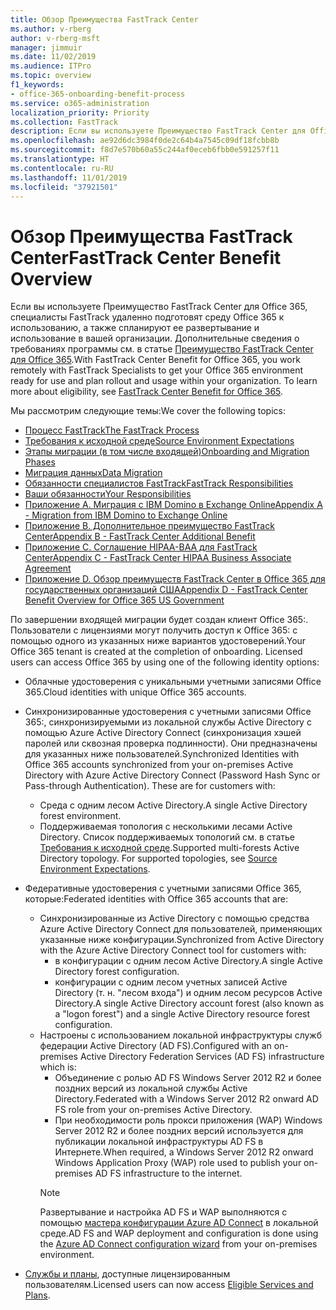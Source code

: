 ```yaml
---
title: Обзор Преимущества FastTrack Center
ms.author: v-rberg
author: v-rberg-msft
manager: jimmuir
ms.date: 11/02/2019
ms.audience: ITPro
ms.topic: overview
f1_keywords:
- office-365-onboarding-benefit-process
ms.service: o365-administration
localization_priority: Priority
ms.collection: FastTrack
description: Если вы используете Преимущество FastTrack Center для Office 365, специалисты FastTrack удаленно подготовят среду Office 365 к использованию, а также спланируют ее развертывание и использование в вашей организации. Дополнительные сведения о требованиях программы см. в статье "Преимущество FastTrack Center для Office 365".
ms.openlocfilehash: ae92d6dc3984f0de2c64b4a7545c09df18fcbb8b
ms.sourcegitcommit: f8d7e570b60a55c244af0eceb6fbb0e591257f11
ms.translationtype: HT
ms.contentlocale: ru-RU
ms.lasthandoff: 11/01/2019
ms.locfileid: "37921501"
---
```

# <a name="fasttrack-center-benefit-overview"></a><span data-ttu-id="cd9cc-104">Обзор Преимущества FastTrack Center</span><span class="sxs-lookup"><span data-stu-id="cd9cc-104">FastTrack Center Benefit Overview</span></span>

<span data-ttu-id="cd9cc-p102">Если вы используете Преимущество FastTrack Center для Office 365, специалисты FastTrack удаленно подготовят среду Office 365 к использованию, а также спланируют ее развертывание и использование в вашей организации. Дополнительные сведения о требованиях программы см. в статье [Преимущество FastTrack Center для Office 365](O365-fasttrack-benefit-for-office-365.md).</span><span class="sxs-lookup"><span data-stu-id="cd9cc-p102">With FastTrack Center Benefit for Office 365, you work remotely with FastTrack Specialists to get your Office 365 environment ready for use and plan rollout and usage within your organization. To learn more about eligibility, see [FastTrack Center Benefit for Office 365](O365-fasttrack-benefit-for-office-365.md).</span></span>
  
<span data-ttu-id="cd9cc-107">Мы рассмотрим следующие темы:</span><span class="sxs-lookup"><span data-stu-id="cd9cc-107">We cover the following topics:</span></span>
- [<span data-ttu-id="cd9cc-108">Процесс FastTrack</span><span class="sxs-lookup"><span data-stu-id="cd9cc-108">The FastTrack Process</span></span>](O365-fasttrack-process.md) 
- [<span data-ttu-id="cd9cc-109">Требования к исходной среде</span><span class="sxs-lookup"><span data-stu-id="cd9cc-109">Source Environment Expectations</span></span>](O365-source-environment-expectations.md)
- [<span data-ttu-id="cd9cc-110">Этапы миграции (в том числе входящей)</span><span class="sxs-lookup"><span data-stu-id="cd9cc-110">Onboarding and Migration Phases</span></span>](O365-onboarding-and-migration.md)
- [<span data-ttu-id="cd9cc-111">Миграция данных</span><span class="sxs-lookup"><span data-stu-id="cd9cc-111">Data Migration</span></span>](O365-data-migration.md)
- [<span data-ttu-id="cd9cc-112">Обязанности специалистов FastTrack</span><span class="sxs-lookup"><span data-stu-id="cd9cc-112">FastTrack Responsibilities</span></span>](O365-fasttrack-responsibilities.md)
- [<span data-ttu-id="cd9cc-113">Ваши обязанности</span><span class="sxs-lookup"><span data-stu-id="cd9cc-113">Your Responsibilities</span></span>](O365-your-responsibilities.md) 
- [<span data-ttu-id="cd9cc-114">Приложение А. Миграция с IBM Domino в Exchange Online</span><span class="sxs-lookup"><span data-stu-id="cd9cc-114">Appendix A - Migration from IBM Domino to Exchange Online</span></span>](O365-from-ibm-domino-to-exchange-online.md)
- [<span data-ttu-id="cd9cc-115">Приложение B. Дополнительное преимущество FastTrack Center</span><span class="sxs-lookup"><span data-stu-id="cd9cc-115">Appendix B - FastTrack Center Additional Benefit</span></span>](O365-fasttrack-additional-benefits.md)
- [<span data-ttu-id="cd9cc-116">Приложение C. Соглашение HIPAA-BAA для FastTrack Center</span><span class="sxs-lookup"><span data-stu-id="cd9cc-116">Appendix C - FastTrack Center HIPAA Business Associate Agreement</span></span>](O365-hipaa-business-associate-agreement.md)
- [<span data-ttu-id="cd9cc-117">Приложение D. Обзор преимуществ FastTrack Center в Office 365 для государственных организаций США</span><span class="sxs-lookup"><span data-stu-id="cd9cc-117">Appendix D - FastTrack Center Benefit Overview for Office 365 US Government</span></span>](US-Gov-appendix-overview.md)
    
<span data-ttu-id="cd9cc-p103">По завершении входящей миграции будет создан клиент Office 365:. Пользователи с лицензиями могут получить доступ к Office 365: с помощью одного из указанных ниже вариантов удостоверений.</span><span class="sxs-lookup"><span data-stu-id="cd9cc-p103">Your Office 365 tenant is created at the completion of onboarding. Licensed users can access Office 365 by using one of the following identity options:</span></span>
- <span data-ttu-id="cd9cc-120">Облачные удостоверения с уникальными учетными записями Office 365.</span><span class="sxs-lookup"><span data-stu-id="cd9cc-120">Cloud identities with unique Office 365 accounts.</span></span>
- <span data-ttu-id="cd9cc-p104">Синхронизированные удостоверения с учетными записями Office 365:, синхронизируемыми из локальной службы Active Directory с помощью Azure Active Directory Connect (синхронизация хэшей паролей или сквозная проверка подлинности). Они предназначены для указанных ниже пользователей.</span><span class="sxs-lookup"><span data-stu-id="cd9cc-p104">Synchronized Identities with Office 365 accounts synchronized from your on-premises Active Directory with Azure Active Directory Connect (Password Hash Sync or Pass-through Authentication). These are for customers with:</span></span>
  - <span data-ttu-id="cd9cc-123">Среда с одним лесом Active Directory.</span><span class="sxs-lookup"><span data-stu-id="cd9cc-123">A single Active Directory forest environment.</span></span>
  - <span data-ttu-id="cd9cc-p105">Поддерживаемая топология с несколькими лесами Active Directory. Список поддерживаемых топологий см. в статье [Требования к исходной среде](O365-source-environment-expectations.md).</span><span class="sxs-lookup"><span data-stu-id="cd9cc-p105">Supported multi-forests Active Directory topology. For supported topologies, see [Source Environment Expectations](O365-source-environment-expectations.md).</span></span>
- <span data-ttu-id="cd9cc-126">Федеративные удостоверения с учетными записями Office 365, которые:</span><span class="sxs-lookup"><span data-stu-id="cd9cc-126">Federated identities with Office 365 accounts that are:</span></span>
  - <span data-ttu-id="cd9cc-127">Синхронизированные из Active Directory с помощью средства Azure Active Directory Connect для пользователей, применяющих указанные ниже конфигурации.</span><span class="sxs-lookup"><span data-stu-id="cd9cc-127">Synchronized from Active Directory with the Azure Active Directory Connect tool for customers with:</span></span>
      - <span data-ttu-id="cd9cc-128">в конфигурации с одним лесом Active Directory.</span><span class="sxs-lookup"><span data-stu-id="cd9cc-128">A single Active Directory forest configuration.</span></span>
      - <span data-ttu-id="cd9cc-129">конфигурации с одним лесом учетных записей Active Directory (т. н. "лесом входа") и одним лесом ресурсов Active Directory.</span><span class="sxs-lookup"><span data-stu-id="cd9cc-129">A single Active Directory account forest (also known as a "logon forest") and a single Active Directory resource forest configuration.</span></span>
  - <span data-ttu-id="cd9cc-130">Настроены с использованием локальной инфраструктуры служб федерации Active Directory (AD FS).</span><span class="sxs-lookup"><span data-stu-id="cd9cc-130">Configured with an on-premises Active Directory Federation Services (AD FS) infrastructure which is:</span></span>
      - <span data-ttu-id="cd9cc-131">Объединение с ролью AD FS Windows Server 2012 R2 и более поздних версий из локальной службы Active Directory.</span><span class="sxs-lookup"><span data-stu-id="cd9cc-131">Federated with a Windows Server 2012 R2 onward AD FS role from your on-premises Active Directory.</span></span>
      - <span data-ttu-id="cd9cc-132">При необходимости роль прокси приложения (WAP) Windows Server 2012 R2 и более поздних версий используется для публикации локальной инфраструктуры AD FS в Интернете.</span><span class="sxs-lookup"><span data-stu-id="cd9cc-132">When required, a Windows Server 2012 R2 onward Windows Application Proxy (WAP) role used to publish your on-premises AD FS infrastructure to the internet.</span></span>
    > [!NOTE]
    > <span data-ttu-id="cd9cc-133">Развертывание и настройка AD FS и WAP выполняются с помощью [мастера конфигурации Azure AD Connect](https://go.microsoft.com/fwlink/?linkid=844794) в локальной среде.</span><span class="sxs-lookup"><span data-stu-id="cd9cc-133">AD FS and WAP deployment and configuration is done using the [Azure AD Connect configuration wizard](https://go.microsoft.com/fwlink/?linkid=844794) from your on-premises environment.</span></span> 
  
- <span data-ttu-id="cd9cc-134">[Службы и планы](M365-eligible-services-and-plans.md), доступные лицензированным пользователям.</span><span class="sxs-lookup"><span data-stu-id="cd9cc-134">Licensed users can now access [Eligible Services and Plans](M365-eligible-services-and-plans.md).</span></span>
    

 
